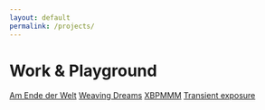 ```yaml
---
layout: default
permalink: /projects/
---
```

# Work & Playground

<div class="project-links">
    <a href="/projects/aedw/" class="project-redirect">Am Ende der Welt</a>
    <a href="/projects/weaving-dreams/" class="project-redirect">Weaving Dreams</a>
    <a href="/projects/xbpmmm/" class="project-redirect">XBPMMM</a>
    <a href="/projects/transient-exposure/" class="project-redirect">Transient exposure</a>
</div>